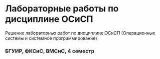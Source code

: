 # Лабораторные работы по дисциплине ОСиСП

Решение лабораторных работ по дисциплине ОСиСП (Операционные системы и системное программирование)

### БГУИР, ФКСиС, ВМСиС, 4 семестр
